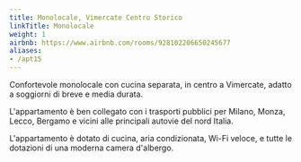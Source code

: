```yaml
---
title: Monolocale, Vimercate Centro Storico
linkTitle: Monolocale
weight: 1
airbnb: https://www.airbnb.com/rooms/928102206650245677
aliases:
- /apt15
---
```


Confortevole monolocale con cucina separata, in centro a Vimercate, adatto a
soggiorni di breve e media durata.

L'appartamento è ben collegato con i trasporti pubblici per Milano, Monza,
Lecco, Bergamo e vicini alle principali autovie del nord Italia.

L'appartamento è dotato di cucina, aria condizionata, Wi-Fi veloce, e tutte le
dotazioni di una moderna camera d'albergo.

